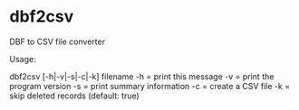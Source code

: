 # dbf2csv

DBF to CSV file converter

Usage:

dbf2csv [-h|-v|-s|-c|-k] filename
  -h = print this message
  -v = print the program version
  -s = print summary information
  -c = create a CSV file
  -k = skip deleted records (default: true)
